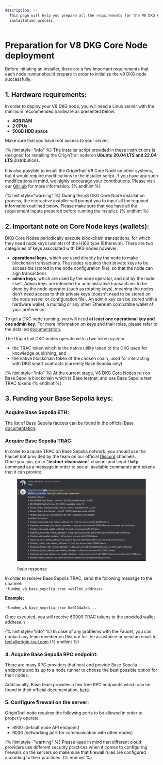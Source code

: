 ```yaml
---
description: >-
  This page will help you prepare all the requirements for the V8 DKG Core Node
  installation process.
---
```


# Preparation for V8 DKG Core Node deployment

Before initiating an installer, there are a few important requirements that each node runner should prepare in order to initialize the v8 DKG node successfully.&#x20;



## 1. Hardware requirements:

In order to deploy your V8 DKG node, you will need a Linux server with the minimum recommended hardware as presented below:

* **4GB RAM**
* **2 CPUs**&#x20;
* **50GB HDD space**

Make sure that you have root access to your server.

{% hint style="info" %}
The installer script provided in these instructions is designed for installing the OriginTrail node on **Ubuntu 20.04 LTS and 22.04 LTS** distributions.\
\
It is also possible to install the OriginTrail V8 Core Node on other systems, but it would require  modifications to the installer script. If you have any such modifications in mind, we highly encourage your contributions. Please visit our [GitHub](https://github.com/OriginTrail/ot-node) for more information.
{% endhint %}

{% hint style="warning" %}
During the v8 DKG Core Node installation process, the interactive installer will prompt you to input all the required information outlined below. Please make sure that you have all the requirement inputs prepared before running the installer.
{% endhint %}

## 2. Important note on Core Node keys (wallets):

DKG Core Nodes periodically execute blockchain transactions, for which they need node keys (wallets) of the H160 type (Ethereum). There are two categories of keys associated with DKG nodes however:

* **operational keys,** which are used directly by the node to make blockchain transactions. The nodes requires their private keys to be accessible (stored in the node configuration file), so that the node can sign transactions
* **admin keys**, which are used by the node operator, and not by the node itself. Admin keys are intended for administrative transactions to be done by the node operator (such as rotating keys), meaning the nodes don't need access to their private keys (doesn't need to be stored on the node server or configuration file). An admin key can be stored with a hardware wallet, a multisig or any other Ethereum compatible wallet of your preference.

To get a DKG node running, you will need **at least one operational key and one admin key**. For more information on  keys and their roles, please refer to the detailed [documentation](preparation-for-v8-dkg-core-node-deployment.md#node-keys-wallets).

The OriginTrail DKG nodes operate with a two token system:&#x20;

* the TRAC token which is the native utility token of the DKG used for knowledge publishing, and&#x20;
* the native blockchain token of the chosen chain, used for interacting with DKG smart contracts (currently Base Sepolia only)

{% hint style="info" %}
At the current stage, V8 DKG Core Nodes run on Base Sepolia blockchain which is Base testnet, and use Base Sepolia test TRAC tokens&#x20;
{% endhint %}



## 3. Funding your Base Sepolia keys:

### Acquire Base Sepolia ETH:

The list of Base Sepolia faucets can be found in the official Base [documentation](https://docs.base.org/docs/tools/network-faucets/).

### Acquire Base Sepolia TRAC:

In order to acquire TRAC on Base Sepolia network, you should use the Faucet bot provided by the team on our official [Discord](https://discord.com/invite/QctFuPCMew) channels. \
Once you join, go to "**testnet-discussion**" channel and send **`!help`** command as a message in order to see all available commands and tokens that it can provide.

<figure><img src="../../.gitbook/assets/Screenshot 2024-10-04 at 11.07.59.png" alt=""><figcaption><p>!help response</p></figcaption></figure>

In order to receive Base Sepolia TRAC, send the following message to the channel:\
`!fundme_v8_base_sepolia_trac <wallet_address>`



**Example:**

`!fundme_v8_base_sepolia_trac 0x0134a3e4...`

Once executed, you will receive 60000 TRAC tokens to the provided wallet address. \


{% hint style="info" %}
In case of any problems with the Faucet, you can contact any team member on Discord for the assistance or send an email to tech@origin-trail.com
{% endhint %}

### 4. Acquire Base Sepolia RPC endpoint:

There are many RPC providers that host and provide Base Sepolia endpoints and its up to a node runner to choose the best possible option for their nodes.

Additionally, Base team provides a few free RPC endpoints which can be found in their official documentation, [here](https://docs.base.org/docs/network-information/#base-mainnet).



### 5. Configure firewall on the server:

OriginTrail node requires the following ports to be allowed in order to properly operate.

* 8900 (default node API endpoint)
* 9000 (networking port for communication with other nodes)

{% hint style="warning" %}
Please keep in mind that different cloud providers use different security practices when it comes to configuring firewalls on the servers so make sure that firewall rules are configured according to their practices. &#x20;
{% endhint %}

